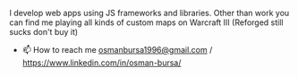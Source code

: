 <!---
osman-bursa/osman-bursa is a ✨ special ✨ repository because its `README.md` (this file) appears on your GitHub profile.
You can click the Preview link to take a look at your changes.
--->

I develop web apps using JS frameworks and libraries. Other than work you can find me playing all kinds of custom maps on Warcraft III (Reforged still sucks don't buy it)


- 📫 How to reach me osmanbursa1996@gmail.com / https://www.linkedin.com/in/osman-bursa/

